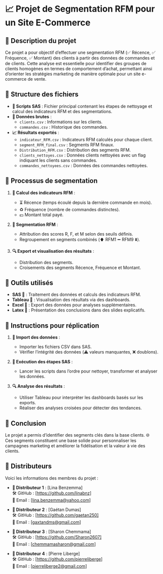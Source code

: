 # 📈 Projet de Segmentation RFM pour un Site E-Commerce

## 🔖 Description du projet
Ce projet a pour objectif d’effectuer une segmentation RFM (✅ Récence, ✅ Fréquence, ✅ Montant) des clients à partir des données de commandes et de clients. Cette analyse est essentielle pour identifier des groupes de clients homogènes en termes de comportement d’achat, permettant ainsi d’orienter les stratégies marketing de manière optimale pour un site e-commerce de vente.

## 📂 Structure des fichiers

- **📄 Scripts SAS** : Fichier principal contenant les étapes de nettoyage et  calcul des indicateurs RFM et des segmentations.
- **📁 Données brutes** :
  - `clients.csv` : Informations sur les clients.
  - `commandes.csv` : Historique des commandes.
- **📈 Résultats exportés** :
  - `indicateur_RFM.csv` : Indicateurs RFM calculés pour chaque client.
  - `segment_RFM_final.csv` : Segments RFM finaux.
  - `Distribution_RFM.csv` : Distribution des segments RFM.
  - `clients_nettoyes.csv` : Données clients nettoyées avec un flag indiquant les clients sans commandes.
  - `commandes_nettoyees.csv` : Données des commandes nettoyées.

## 🔢 Processus de segmentation

1. **🔢 Calcul des indicateurs RFM** :
   - ⏳ Récence (temps écoulé depuis la dernière commande en mois).
   - ♻️ Fréquence (nombre de commandes distinctes).
   - 💵 Montant total payé.

2. **🔀 Segmentation RFM** :
   - Attribution des scores R, F, et M selon des seuils définis.
   - Regroupement en segments combinés (⬆️ RFM1 ➖ RFM9 ⬇️).

3. **🔍 Export et visualisation des résultats** :
   - Distribution des segments.
   - Croisements des segments Récence, Fréquence et Montant.

## 🔧 Outils utilisés
- **SAS 🔢** : Traitement des données et calculs des indicateurs RFM.
- **Tableau 🔬** : Visualisation des résultats via des dashboards.
- **Excel 📄** : Export des données pour analyses supplémentaires.
- **Latex 📀** : Présentation des conclusions dans des slides explicatifs.

## 🔔 Instructions pour réplication

1. **🔄 Import des données** :
   - Importer les fichiers CSV dans SAS.
   - Vérifier l’intégrité des données (⚠️ valeurs manquantes, ❌ doublons).

2. **🚀 Exécution des étapes SAS** :
   - Lancer les scripts dans l’ordre pour nettoyer, transformer et analyser les données.

3. **🔍 Analyse des résultats** :
   - Utiliser Tableau pour interpréter les dashboards basés sur les exports.
   - Réaliser des analyses croisées pour détecter des tendances.

## 🎉 Conclusion
Le projet a permis d’identifier des segments clés dans la base clients. 🌐 Ces segments constituent une base solide pour personnaliser les campagnes marketing et améliorer la fidélisation et la valeur à vie des clients. 

## 📢 Distributeurs
Voici les informations des membres du projet :

- **👤 Distributeur 1** : [Lina Benzemma]  
  🛠️ GitHub : [https://github.com/linabnz]  
  📧 Email : [lina.benzemma@yahoo.com]

- **👤 Distributeur 2** : [Gaétan Dumas]  
  🛠️ GitHub : [https://github.com/gaetan250]  
  📧 Email : [gaxtandms@gmail.com]

- **👤 Distributeur 3** : [Sharon Chemmama]  
  🛠️ GitHub : [https://github.com/Sharon2607]  
  📧 Email : [chemmamasharon@gmail.com]

- **👤 Distributeur 4** : [Pierre Liberge]  
  🛠️ GitHub : [https://github.com/pierreliberge]  
  📧 Email : [pierreliberge2@gmail.com]